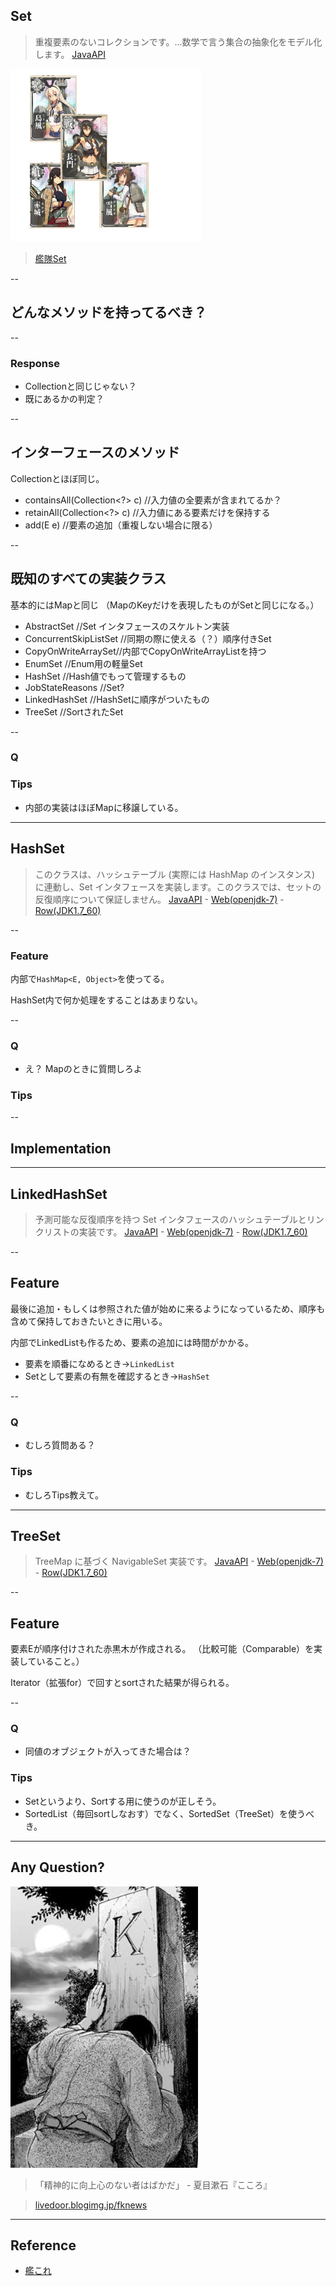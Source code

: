 
## Set

> 重複要素のないコレクションです。...数学で言う集合の抽象化をモデル化します。
[JavaAPI](http://docs.oracle.com/javase/jp/7/api/java/util/Set.html)


![alt](./kankoreSet.png)

> [艦隊Set](http://www.dmm.com/netgame_s/kancolle/gallery/)

--

## どんなメソッドを持ってるべき？


--

### Response

* Collectionと同じじゃない？
* 既にあるかの判定？

--

## インターフェースのメソッド

Collectionとほぼ同じ。

* containsAll(Collection<?> c) //入力値の全要素が含まれてるか？
* retainAll(Collection<?> c) //入力値にある要素だけを保持する
* add(E e) //要素の追加（重複しない場合に限る）

--

## 既知のすべての実装クラス

基本的にはMapと同じ
（MapのKeyだけを表現したものがSetと同じになる。）

* AbstractSet //Set インタフェースのスケルトン実装
* ConcurrentSkipListSet //同期の際に使える（？）順序付きSet
* CopyOnWriteArraySet//内部でCopyOnWriteArrayListを持つ
* EnumSet //Enum用の軽量Set
* HashSet //Hash値でもって管理するもの
* JobStateReasons //Set?
* LinkedHashSet //HashSetに順序がついたもの
* TreeSet //SortされたSet

--

### Q

### Tips

* 内部の実装はほぼMapに移譲している。

---

## HashSet

> このクラスは、ハッシュテーブル (実際には HashMap のインスタンス) に連動し、Set インタフェースを実装します。このクラスでは、セットの反復順序について保証しません。
[JavaAPI](http://docs.oracle.com/javase/jp/7/api/java/util/HashSet.html) -  [Web(openjdk-7)](http://www.docjar.com/html/api/java/util/HashSet.java.html) - [Row(JDK1.7_60)](./HashSet.java)

--

### Feature

内部で`HashMap<E, Object>`を使ってる。

HashSet内で何か処理をすることはあまりない。


--

### Q

* え？ Mapのときに質問しろよ

### Tips


--

## Implementation

---

## LinkedHashSet
> 予測可能な反復順序を持つ Set インタフェースのハッシュテーブルとリンクリストの実装です。
[JavaAPI](http://docs.oracle.com/javase/jp/7/api/java/util/LinkedHashSet.html) -  [Web(openjdk-7)](http://www.docjar.com/html/api/java/util/LinkedHashSet.java.html) - [Row(JDK1.7_60)](./LinkedHashSet.java)

--

## Feature

最後に追加・もしくは参照された値が始めに来るようになっているため、順序も含めて保持しておきたいときに用いる。

内部でLinkedListも作るため、要素の追加には時間がかかる。

* 要素を順番になめるとき→`LinkedList`
* Setとして要素の有無を確認するとき→`HashSet`

--

### Q

* むしろ質問ある？

### Tips

* むしろTips教えて。

---

## TreeSet
> TreeMap に基づく NavigableSet 実装です。
[JavaAPI](http://docs.oracle.com/javase/jp/7/api/java/util/TreeSet.html) -  [Web(openjdk-7)](http://www.docjar.com/html/api/java/util/TreeSet.java.html) - [Row(JDK1.7_60)](./TreeSet.java)

--

## Feature

要素Eが順序付けされた赤黒木が作成される。
（比較可能（Comparable）を実装していること。）

Iterator（拡張for）で回すとsortされた結果が得られる。

--

### Q

* 同値のオブジェクトが入ってきた場合は？

### Tips

* Setというより、Sortする用に使うのが正しそう。
* SortedList（毎回sortしなおす）でなく、SortedSet（TreeSet）を使うべき。

---

## Any Question?

![alt](./k_grave.jpg)

> 「精神的に向上心のない者はばかだ」 - 夏目漱石『こころ』

> [livedoor.blogimg.jp/fknews](http://livedoor.blogimg.jp/fknews/imgs/3/1/31c9310b.jpg)

---

## Reference

- [艦これ](http://www.dmm.com/netgame_s/kancolle/)
